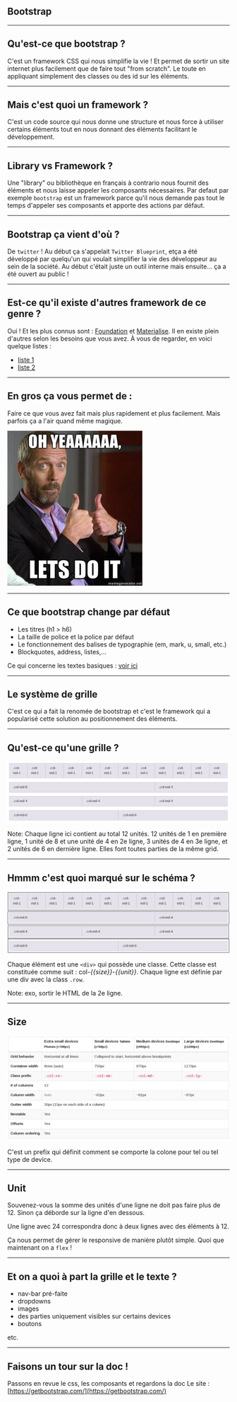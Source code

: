  ## Bootstrap



---



## Qu'est-ce que bootstrap ?
C'est un framework CSS qui nous simplifie la vie ! Et permet de sortir un site internet plus facilement que de faire tout "from scratch". Le toute en appliquant simplement des classes ou des id sur les éléments.


***


## Mais c'est quoi un framework ?
C'est un code source qui nous donne une structure et nous force à utiliser certains éléments tout en nous donnant des éléments facilitant le développement.


***


## Library vs Framework ?
Une "library" ou bibliothèque en français à contrario nous fournit des éléments et nous laisse appeler les composants nécessaires. Par defaut par exemple `bootstrap` est un framework parce qu'il nous demande pas tout le temps d'appeler ses composants et apporte des actions par défaut.


***


## Bootstrap ça vient d'où ?
De `twitter` ! Au début ça s'appelait `Twitter Blueprint`, etça a été développé par quelqu'un qui voulait simplifier la vie des développeur au sein de la société. Au début c'était juste un outil interne mais ensuite... ça a été ouvert au public !


***


## Est-ce qu'il existe d'autres framework de ce genre ?
Oui ! Et les plus connus sont : [Foundation](http://foundation.zurb.com/) et [Materialise](http://materializecss.com/). Il en existe plein d'autres selon les besoins que vous avez. À vous de regarder, en voici quelque listes :
* [liste 1](http://blog.webkid.io/css-frameworks-bootstrap-alternatives/)
* [liste 2](http://www.hongkiat.com/blog/bootstrap-alternatives/)



---



## En gros ça vous permet de :

Faire ce que vous avez fait mais plus rapidement et plus facilement. Mais parfois ça a l'air quand même magique.

![letsdoit](letsdoit.jpeg)



---



## Ce que bootstrap change par défaut
* Les titres (h1 > h6)
* La taille de police et la police par défaut
* Le fonctionnement des balises de typographie (em, mark, u, small, etc.)
* Blockquotes, address, listes,...

Ce qui concerne les textes basiques : [voir ici](http://getbootstrap.com/css/#type)



---



## Le système de grille
C'est ce qui a fait la renomée de bootstrap et c'est le framework qui a popularisé cette solution au positionnement des éléments.


***


## Qu'est-ce qu'une grille ?

![grid](grid.png)


Note: Chaque ligne ici contient au total 12 unités. 12 unités de 1 en première ligne, 1 unité de 8 et une unité de 4 en 2e ligne, 3 unités de 4 en 3e ligne, et 2 unités de 6 en dernière ligne.
Elles font toutes parties de la même grid.


***


## Hmmm c'est quoi marqué sur le schéma ?

![gridrow](gridrow.png)

Chaque élément est une `<div>` qui possède une classe. Cette classe est constituée comme suit : col-*{{size}}*-*{{unit}}*. Chaque ligne est définie par une div avec la class `.row`.

Note: exo, sortir le HTML de la 2e ligne.


***


## Size

![size](sizes.png)

C'est un prefix qui définit comment se comporte la colone pour tel ou tel type de device.


***


## Unit

Souvenez-vous la somme des unités d'une ligne ne doit pas faire plus de 12. Sinon ça déborde sur la ligne d'en dessous.

Une ligne avec 24 correspondra donc à deux lignes avec des éléments à 12.

Ça nous permet de gérer le responsive de manière plutôt simple. Quoi que maintenant on a `flex` !



---



## Et on a quoi à part la grille et le texte ?
* nav-bar pré-faite
* dropdowns
* images
* des parties uniquement visibles sur certains devices
* boutons

etc.



---



## Faisons un tour sur la doc !
Passons en revue le css, les composants et regardons la doc
Le site : [https://getbootstrap.com/](https://getbootstrap.com/)

